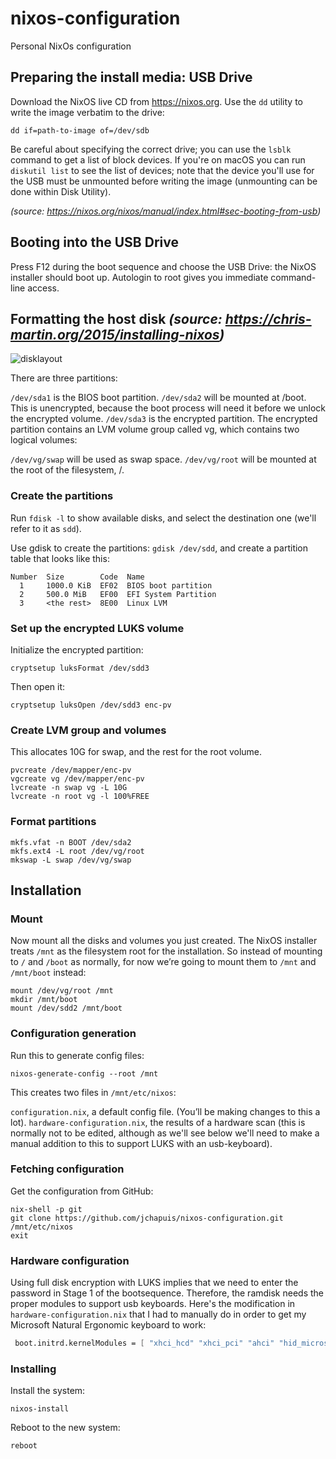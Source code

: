 # nixos-configuration
Personal NixOs configuration

## Preparing the install media: USB Drive
Download the NixOS live CD from https://nixos.org. Use the `dd` utility to write the image verbatim to the drive: 
``` 
dd if=path-to-image of=/dev/sdb
```
Be careful about specifying the correct drive; you can use the `lsblk` command to get a list of block devices. If you're on macOS you can run `diskutil list` to see the list of devices; note that the device you'll use for the USB must be unmounted before writing the image (unmounting can be done within Disk Utility).

*(source: https://nixos.org/nixos/manual/index.html#sec-booting-from-usb)*

## Booting into the USB Drive
Press F12 during the boot sequence and choose the USB Drive: the NixOS installer should boot up. Autologin to root gives you immediate command-line access.

## Formatting the host disk *(source: https://chris-martin.org/2015/installing-nixos)*

![disklayout](https://github.com/jchapuis/nixos-configuration/raw/master/disklayout.png)

There are three partitions:

`/dev/sda1` is the BIOS boot partition. 
`/dev/sda2` will be mounted at /boot. This is unencrypted, because the boot process will need it  before we unlock the encrypted volume.
`/dev/sda3` is the encrypted partition.
The encrypted partition contains an LVM volume group called vg, which contains two logical volumes:

`/dev/vg/swap` will be used as swap space.
`/dev/vg/root` will be mounted at the root of the filesystem, /.

### Create the partitions
Run `fdisk -l` to show available disks, and select the destination one (we'll refer to it as `sdd`).

Use gdisk to create the partitions: `gdisk /dev/sdd`, and create a partition table that looks like this:

```
Number  Size        Code  Name
  1     1000.0 KiB  EF02  BIOS boot partition
  2     500.0 MiB   EF00  EFI System Partition
  3     <the rest>  8E00  Linux LVM
```

### Set up the encrypted LUKS volume
Initialize the encrypted partition:

`cryptsetup luksFormat /dev/sdd3`

Then open it:

`cryptsetup luksOpen /dev/sdd3 enc-pv`

### Create LVM group and volumes
This allocates 10G for swap, and the rest for the root volume.

```
pvcreate /dev/mapper/enc-pv
vgcreate vg /dev/mapper/enc-pv
lvcreate -n swap vg -L 10G
lvcreate -n root vg -l 100%FREE
```

### Format partitions
```
mkfs.vfat -n BOOT /dev/sda2
mkfs.ext4 -L root /dev/vg/root
mkswap -L swap /dev/vg/swap
```

## Installation
### Mount
Now mount all the disks and volumes you just created. The NixOS installer treats `/mnt` as the filesystem root for the installation. So instead of mounting to `/` and `/boot` as normally, for now we’re going to mount them to `/mnt` and `/mnt/boot` instead:

```
mount /dev/vg/root /mnt
mkdir /mnt/boot
mount /dev/sdd2 /mnt/boot
```

### Configuration generation
Run this to generate config files:

```
nixos-generate-config --root /mnt
```

This creates two files in `/mnt/etc/nixos`:

`configuration.nix`, a default config file. (You’ll be making changes to this a lot).
`hardware-configuration.nix`, the results of a hardware scan (this is normally not to be edited, although as we'll see below we'll need to make a manual addition to this to support LUKS with an usb-keyboard).

### Fetching configuration 

Get the configuration from GitHub:

```
nix-shell -p git 
git clone https://github.com/jchapuis/nixos-configuration.git /mnt/etc/nixos 
exit
```

### Hardware configuration
Using full disk encryption with LUKS implies that we need to enter the password in Stage 1 of the bootsequence. Therefore, the ramdisk needs the proper modules to support usb keyboards. Here's the modification in `hardware-configuration.nix` that I had to manually do in order to get my Microsoft Natural Ergonomic keyboard to work:

```nix
 boot.initrd.kernelModules = [ "xhci_hcd" "xhci_pci" "ahci" "hid_microsoft" "dm_mod" "usbhid" "ata_generic" "ehci_pci" ];
```

### Installing

Install the system:

```
nixos-install
```

Reboot to the new system:

```
reboot
```